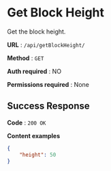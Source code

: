 # Get Block Height

Get the block height.

**URL** : `/api/getBlockHeight/`

**Method** : `GET`

**Auth required** : NO

**Permissions required** : None

## Success Response

**Code** : `200 OK`

**Content examples** 

```json
{
    "height": 50
}
```
